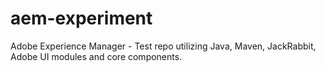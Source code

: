 # aem-experiment
Adobe Experience Manager - Test repo utilizing Java, Maven, JackRabbit, Adobe UI modules and core components.
